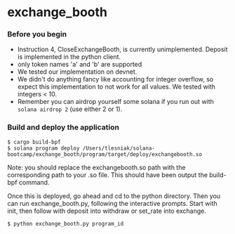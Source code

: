 # exchange_booth

### Before you begin
* Instruction 4, CloseExchangeBooth, is currently unimplemented. Deposit is implemented in the python client.
* only token names 'a' and 'b' are supported
* We tested our implementation on devnet.
* We didn't do anything fancy like accounting for integer overflow, so expect this implementation to not work for all values. We tested with integers < 10.
* Remember you can airdrop yourself some solana if you run out with ```solana airdrop 2``` (use either 2 or 1).

### Build and deploy the application
```
$ cargo build-bpf
$ solana program deploy /Users/tlesniak/solana-bootcamp/exchange_booth/program/target/deploy/exchangebooth.so
```

Note: you should replace the exchangebooth.so path with the corresponding path to your .so file. This should have been output
the build-bpf command.

Once this is deployed, go ahead and cd to the python directory. Then you can run exchange_booth.py, following the interactive prompts. Start with init, then follow with deposit into withdraw or set_rate into exchange.

```
$ python exchange_booth.py program_id
```
